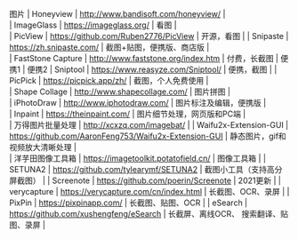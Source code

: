 ﻿ 图片
  | Honeyview | http://www.bandisoft.com/honeyview/ |  
  | ImageGlass | https://imageglass.org/ | 看图 |  
  | PicView | https://github.com/Ruben2776/PicView | 开源，看图 | 
  | Snipaste | https://zh.snipaste.com/ | 截图+贴图，便携版、商店版 |  
  | FastStone Capture | http://www.faststone.org/index.htm | 付费，长截图 | 便携1 | 便携2 
  | Sniptool | https://www.reasyze.com/Sniptool/ | 便携，截图 | 
  | PicPick | https://picpick.app/zh/ | 截图，个人免费使用 |  
  | Shape Collage | http://www.shapecollage.com/ | 图片拼图 |  
  | iPhotoDraw | http://www.iphotodraw.com/ | 图片标注及编辑，便携版 |  
  | Inpaint | https://theinpaint.com/ | 图片细节处理，网页版和PC端 |  
  | 万得图片批量处理 | http://xcxzq.com/imagebat/ |
  | Waifu2x-Extension-GUI | https://github.com/AaronFeng753/Waifu2x-Extension-GUI | 静态图片，gif和视频放大清晰处理 |  
  | 洋芋田图像工具箱 | https://imagetoolkit.potatofield.cn/ | 图像工具箱 |
  | SETUNA2 | https://github.com/tylearymf/SETUNA2 | 截图小工具（支持高分屏截图） | 
  | Screenote | https://github.com/poerin/Screenote | 2021更新 | 
  | verycapture | https://verycapture.com/cn/index.html | 长截图、OCR、录屏 | 
  | PixPin | https://pixpinapp.com/ | 长截图、贴图、OCR | 
  | eSearch | https://github.com/xushengfeng/eSearch | 长截屏、离线OCR、 搜索翻译、贴图、录屏 |

